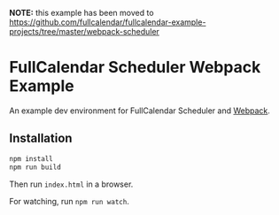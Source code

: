 
**NOTE:** this example has been moved to https://github.com/fullcalendar/fullcalendar-example-projects/tree/master/webpack-scheduler


# FullCalendar Scheduler Webpack Example

An example dev environment for FullCalendar Scheduler and [Webpack].


## Installation

```sh
npm install
npm run build
```

Then run `index.html` in a browser.

For watching, run `npm run watch`.


[Webpack]: https://webpack.js.org/
